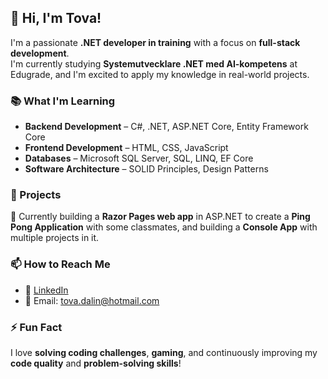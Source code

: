 ## 👋 Hi, I'm Tova!  

I'm a passionate **.NET developer in training** with a focus on **full-stack development**.  
I'm currently studying **Systemutvecklare .NET med AI-kompetens** at Edugrade, and I'm excited to apply my knowledge in real-world projects.  

### 📚 What I'm Learning  
- **Backend Development** – C#, .NET, ASP.NET Core, Entity Framework Core  
- **Frontend Development** – HTML, CSS, JavaScript  
- **Databases** – Microsoft SQL Server, SQL, LINQ, EF Core  
- **Software Architecture** – SOLID Principles, Design Patterns  

### 🔧 Projects  
🚀 Currently building a **Razor Pages web app** in ASP.NET to create a **Ping Pong Application** with some classmates, and building a **Console App** with multiple projects in it.  

### 📫 How to Reach Me  
- 💼 [LinkedIn](https://www.linkedin.com/in/tova-dalin-79810b1a2)  
- 📧 Email: tova.dalin@hotmail.com  

### ⚡ Fun Fact  
I love **solving coding challenges**, **gaming**, and continuously improving my **code quality** and **problem-solving skills**!  
